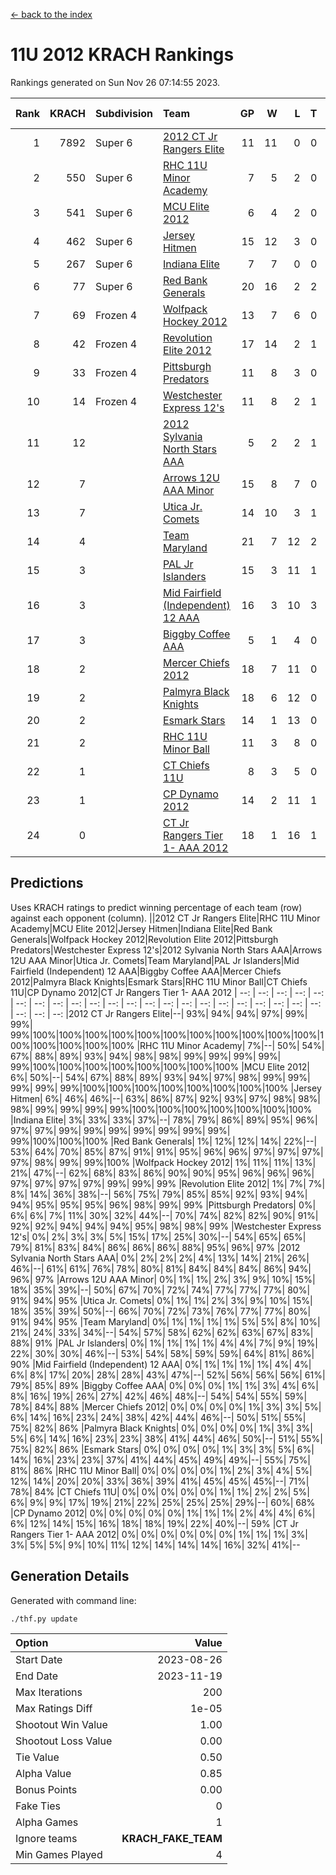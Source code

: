 [<- back to the index](readme.md)
# 11U 2012 KRACH Rankings
Rankings generated on Sun Nov 26 07:14:55 2023.

Rank|KRACH|Subdivision|Team|GP|W|L|T|OTW|OTL|SoS|Exp Wins|Win Diff
---:|---:|:---|:---|---:|---:|---:|---:|---:|---:|---:|---:|---:
1|7892|Super 6|[2012 CT Jr Rangers Elite](https://gamesheetstats.com/seasons/3664/teams/140909/schedule)|11|11|0|0|0|0|136|11.8|-0.0
2|550|Super 6|[RHC 11U Minor Academy](https://gamesheetstats.com/seasons/3664/teams/140913/schedule)|7|5|2|0|0|1|1140|5.8|-0.0
3|541|Super 6|[MCU Elite 2012](https://gamesheetstats.com/seasons/3664/teams/140908/schedule)|6|4|2|0|2|0|309|4.8|-0.0
4|462|Super 6|[Jersey Hitmen](https://gamesheetstats.com/seasons/3664/teams/140915/schedule)|15|12|3|0|0|0|1061|12.8|-0.0
5|267|Super 6|[Indiana Elite](https://gamesheetstats.com/seasons/3664/teams/144355/schedule)|7|7|0|0|0|0|5|7.9|0.0
6|77|Super 6|[Red Bank Generals](https://gamesheetstats.com/seasons/3664/teams/140916/schedule)|20|16|2|2|2|0|34|17.9|0.0
7|69|Frozen 4|[Wolfpack Hockey 2012](https://gamesheetstats.com/seasons/3664/teams/140914/schedule)|13|7|6|0|0|1|1287|7.8|-0.0
8|42|Frozen 4|[Revolution Elite 2012](https://gamesheetstats.com/seasons/3664/teams/140924/schedule)|17|14|2|1|1|0|15|15.4|0.0
9|33|Frozen 4|[Pittsburgh Predators](https://gamesheetstats.com/seasons/3664/teams/140925/schedule)|11|8|3|0|0|1|22|8.9|0.0
10|14|Frozen 4|[Westchester Express 12's](https://gamesheetstats.com/seasons/3664/teams/140919/schedule)|11|8|2|1|1|0|7|9.4|0.0
11|12||[2012 Sylvania North Stars AAA](https://gamesheetstats.com/seasons/3664/teams/162461/schedule)|5|2|2|1|0|0|91|3.4|0.0
12|7||[Arrows 12U AAA Minor](https://gamesheetstats.com/seasons/3664/teams/140920/schedule)|15|8|7|0|1|0|74|8.9|0.0
13|7||[Utica Jr. Comets](https://gamesheetstats.com/seasons/3664/teams/140923/schedule)|14|10|3|1|2|0|11|11.4|0.0
14|4||[Team Maryland](https://gamesheetstats.com/seasons/3664/teams/140928/schedule)|21|7|12|2|1|0|1453|8.9|0.0
15|3||[PAL Jr Islanders](https://gamesheetstats.com/seasons/3664/teams/140921/schedule)|15|3|11|1|0|2|1037|4.4|0.0
16|3||[Mid Fairfield (Independent) 12 AAA](https://gamesheetstats.com/seasons/3664/teams/140910/schedule)|16|3|10|3|0|2|48|5.4|0.0
17|3||[Biggby Coffee AAA](https://gamesheetstats.com/seasons/3664/teams/144354/schedule)|5|1|4|0|0|0|92|1.9|0.0
18|2||[Mercer Chiefs 2012](https://gamesheetstats.com/seasons/3664/teams/140918/schedule)|18|7|11|0|0|1|10|7.9|0.0
19|2||[Palmyra Black Knights](https://gamesheetstats.com/seasons/3664/teams/140927/schedule)|18|6|12|0|0|1|14|6.9|0.0
20|2||[Esmark Stars](https://gamesheetstats.com/seasons/3664/teams/140926/schedule)|14|1|13|0|0|0|166|1.9|0.0
21|2||[RHC 11U Minor Ball](https://gamesheetstats.com/seasons/3664/teams/140917/schedule)|11|3|8|0|0|0|20|3.9|0.0
22|1||[CT Chiefs 11U](https://gamesheetstats.com/seasons/3664/teams/140912/schedule)|8|3|5|0|0|1|2|3.9|0.0
23|1||[CP Dynamo 2012](https://gamesheetstats.com/seasons/3664/teams/140922/schedule)|14|2|11|1|0|0|65|3.4|0.0
24|0||[CT Jr Rangers Tier 1- AAA 2012](https://gamesheetstats.com/seasons/3664/teams/140911/schedule)|18|1|16|1|0|0|64|2.4|0.0

## Predictions
Uses KRACH ratings to predict winning percentage of each team (row) against each opponent (column).
||2012 CT Jr Rangers Elite|RHC 11U Minor Academy|MCU Elite 2012|Jersey Hitmen|Indiana Elite|Red Bank Generals|Wolfpack Hockey 2012|Revolution Elite 2012|Pittsburgh Predators|Westchester Express 12's|2012 Sylvania North Stars AAA|Arrows 12U AAA Minor|Utica Jr. Comets|Team Maryland|PAL Jr Islanders|Mid Fairfield (Independent) 12 AAA|Biggby Coffee AAA|Mercer Chiefs 2012|Palmyra Black Knights|Esmark Stars|RHC 11U Minor Ball|CT Chiefs 11U|CP Dynamo 2012|CT Jr Rangers Tier 1- AAA 2012
| --: | --: | --: | --: | --: | --: | --: | --: | --: | --: | --: | --: | --: | --: | --: | --: | --: | --: | --: | --: | --: | --: | --: | --: | --: 
|2012 CT Jr Rangers Elite|--| 93%| 94%| 94%| 97%| 99%| 99%| 99%|100%|100%|100%|100%|100%|100%|100%|100%|100%|100%|100%|100%|100%|100%|100%|100%
|RHC 11U Minor Academy|  7%|--| 50%| 54%| 67%| 88%| 89%| 93%| 94%| 98%| 98%| 99%| 99%| 99%| 99%| 99%|100%|100%|100%|100%|100%|100%|100%|100%
|MCU Elite 2012|  6%| 50%|--| 54%| 67%| 88%| 89%| 93%| 94%| 97%| 98%| 99%| 99%| 99%| 99%| 99%|100%|100%|100%|100%|100%|100%|100%|100%
|Jersey Hitmen|  6%| 46%| 46%|--| 63%| 86%| 87%| 92%| 93%| 97%| 98%| 98%| 98%| 99%| 99%| 99%| 99%|100%|100%|100%|100%|100%|100%|100%
|Indiana Elite|  3%| 33%| 33%| 37%|--| 78%| 79%| 86%| 89%| 95%| 96%| 97%| 97%| 99%| 99%| 99%| 99%| 99%| 99%| 99%| 99%|100%|100%|100%
|Red Bank Generals|  1%| 12%| 12%| 14%| 22%|--| 53%| 64%| 70%| 85%| 87%| 91%| 91%| 95%| 96%| 96%| 97%| 97%| 97%| 97%| 98%| 99%| 99%|100%
|Wolfpack Hockey 2012|  1%| 11%| 11%| 13%| 21%| 47%|--| 62%| 68%| 83%| 86%| 90%| 90%| 95%| 96%| 96%| 96%| 97%| 97%| 97%| 97%| 99%| 99%| 99%
|Revolution Elite 2012|  1%|  7%|  7%|  8%| 14%| 36%| 38%|--| 56%| 75%| 79%| 85%| 85%| 92%| 93%| 94%| 94%| 95%| 95%| 95%| 96%| 98%| 99%| 99%
|Pittsburgh Predators|  0%|  6%|  6%|  7%| 11%| 30%| 32%| 44%|--| 70%| 74%| 82%| 82%| 90%| 91%| 92%| 92%| 94%| 94%| 94%| 95%| 98%| 98%| 99%
|Westchester Express 12's|  0%|  2%|  3%|  3%|  5%| 15%| 17%| 25%| 30%|--| 54%| 65%| 65%| 79%| 81%| 83%| 84%| 86%| 86%| 86%| 88%| 95%| 96%| 97%
|2012 Sylvania North Stars AAA|  0%|  2%|  2%|  2%|  4%| 13%| 14%| 21%| 26%| 46%|--| 61%| 61%| 76%| 78%| 80%| 81%| 84%| 84%| 84%| 86%| 94%| 96%| 97%
|Arrows 12U AAA Minor|  0%|  1%|  1%|  2%|  3%|  9%| 10%| 15%| 18%| 35%| 39%|--| 50%| 67%| 70%| 72%| 74%| 77%| 77%| 77%| 80%| 91%| 94%| 95%
|Utica Jr. Comets|  0%|  1%|  1%|  2%|  3%|  9%| 10%| 15%| 18%| 35%| 39%| 50%|--| 66%| 70%| 72%| 73%| 76%| 77%| 77%| 80%| 91%| 94%| 95%
|Team Maryland|  0%|  1%|  1%|  1%|  1%|  5%|  5%|  8%| 10%| 21%| 24%| 33%| 34%|--| 54%| 57%| 58%| 62%| 62%| 63%| 67%| 83%| 88%| 91%
|PAL Jr Islanders|  0%|  1%|  1%|  1%|  1%|  4%|  4%|  7%|  9%| 19%| 22%| 30%| 30%| 46%|--| 53%| 54%| 58%| 59%| 59%| 64%| 81%| 86%| 90%
|Mid Fairfield (Independent) 12 AAA|  0%|  1%|  1%|  1%|  1%|  4%|  4%|  6%|  8%| 17%| 20%| 28%| 28%| 43%| 47%|--| 52%| 56%| 56%| 56%| 61%| 79%| 85%| 89%
|Biggby Coffee AAA|  0%|  0%|  0%|  1%|  1%|  3%|  4%|  6%|  8%| 16%| 19%| 26%| 27%| 42%| 46%| 48%|--| 54%| 54%| 55%| 59%| 78%| 84%| 88%
|Mercer Chiefs 2012|  0%|  0%|  0%|  0%|  1%|  3%|  3%|  5%|  6%| 14%| 16%| 23%| 24%| 38%| 42%| 44%| 46%|--| 50%| 51%| 55%| 75%| 82%| 86%
|Palmyra Black Knights|  0%|  0%|  0%|  0%|  1%|  3%|  3%|  5%|  6%| 14%| 16%| 23%| 23%| 38%| 41%| 44%| 46%| 50%|--| 51%| 55%| 75%| 82%| 86%
|Esmark Stars|  0%|  0%|  0%|  0%|  1%|  3%|  3%|  5%|  6%| 14%| 16%| 23%| 23%| 37%| 41%| 44%| 45%| 49%| 49%|--| 55%| 75%| 81%| 86%
|RHC 11U Minor Ball|  0%|  0%|  0%|  0%|  1%|  2%|  3%|  4%|  5%| 12%| 14%| 20%| 20%| 33%| 36%| 39%| 41%| 45%| 45%| 45%|--| 71%| 78%| 84%
|CT Chiefs 11U|  0%|  0%|  0%|  0%|  0%|  1%|  1%|  2%|  2%|  5%|  6%|  9%|  9%| 17%| 19%| 21%| 22%| 25%| 25%| 25%| 29%|--| 60%| 68%
|CP Dynamo 2012|  0%|  0%|  0%|  0%|  0%|  1%|  1%|  1%|  2%|  4%|  4%|  6%|  6%| 12%| 14%| 15%| 16%| 18%| 18%| 19%| 22%| 40%|--| 59%
|CT Jr Rangers Tier 1- AAA 2012|  0%|  0%|  0%|  0%|  0%|  0%|  1%|  1%|  1%|  3%|  3%|  5%|  5%|  9%| 10%| 11%| 12%| 14%| 14%| 14%| 16%| 32%| 41%|--

## Generation Details

Generated with command line:
```
./thf.py update
```

| Option | Value |
| :----- | ----: |
| Start Date | 2023-08-26 |
| End Date | 2023-11-19 |
| Max Iterations | 200 |
| Max Ratings Diff | 1e-05 |
| Shootout Win Value | 1.00 |
| Shootout Loss Value | 0.00 |
| Tie Value | 0.50 |
| Alpha Value | 0.85 |
| Bonus Points | 0.00 |
| Fake Ties | 0 |
| Alpha Games | 1 |
| Ignore teams | __KRACH_FAKE_TEAM__ |
| Min Games Played | 4 |

